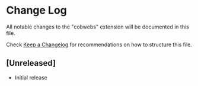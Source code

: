 # Change Log

All notable changes to the "cobwebs" extension will be documented in this file.

Check [Keep a Changelog](http://keepachangelog.com/) for recommendations on how to structure this file.

## [Unreleased]

- Initial release